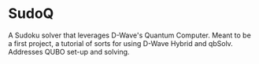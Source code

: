 # SudoQ
A Sudoku solver that leverages D-Wave's Quantum Computer.
Meant to be a first project, a tutorial of sorts for using D-Wave Hybrid and qbSolv. Addresses QUBO set-up and solving.
